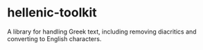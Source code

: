 # hellenic-toolkit
A library for handling Greek text, including removing diacritics and converting to English characters.
